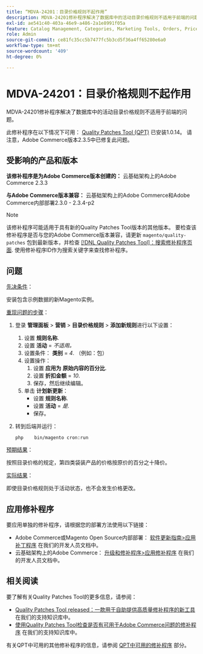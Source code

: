 ```yaml
---
title: “MDVA-24201：目录价格规则不起作用”
description: MDVA-24201修补程序解决了数据库中的活动目录价格规则不适用于前端的问题。
exl-id: ae541c40-403a-46e9-a486-2a1e8991f05a
feature: Catalog Management, Categories, Marketing Tools, Orders, Price Rules
role: Admin
source-git-commit: ce81fc35cc5b7477fc5b3cd5f36a4ff65280e6a0
workflow-type: tm+mt
source-wordcount: '409'
ht-degree: 0%

---
```


# MDVA-24201：目录价格规则不起作用

MDVA-24201修补程序解决了数据库中的活动目录价格规则不适用于前端的问题。

此修补程序在以下情况下可用： [Quality Patches Tool (QPT)](https://devdocs.magento.com/guides/v2.4/comp-mgr/patching.html#mqp) 已安装1.0.14。 请注意，Adobe Commerce版本2.3.5中已修复此问题。

## 受影响的产品和版本

**该修补程序是为Adobe Commerce版本创建的：** 云基础架构上的Adobe Commerce 2.3.3

**与Adobe Commerce版本兼容：** 云基础架构上的Adobe Commerce和Adobe Commerce内部部署2.3.0 - 2.3.4-p2

>[!NOTE]
>
>该修补程序可能适用于具有新的Quality Patches Tool版本的其他版本。 要检查该修补程序是否与您的Adobe Commerce版本兼容，请更新 `magento/quality-patches` 包到最新版本，并检查 [[!DNL Quality Patches Tool]：搜索修补程序页面](https://devdocs.magento.com/quality-patches/tool.html#patch-grid). 使用修补程序ID作为搜索关键字来查找修补程序。

## 问题

<u>先决条件</u>：

安装包含示例数据的新Magento实例。

<u>重现问题的步骤</u>：

1. 登录 **管理面板** > **营销** > **目录价格规则** > **添加新规则**&#x200B;进行以下设置：
   1. 设置 **规则名称**.
   1. 设置 **活动** = *不适用。*
   1. 设置条件： **类别** = *4*. （例如：包）
   1. 设置操作：
      1. 设置 **应用为**   **原始内容的百分比**.
      1. 设置 **折扣金额** = *10*.
      1. 保存，然后继续编辑。
   1. 单击 **计划新更新**：
      * 设置 **规则名称**.
      * 设置 **活动** = *是*.
      * 保存。
1. 转到后端并运行：

   `php    bin/magento cron:run`

<u>预期结果</u>：

按照目录价格的规定，第四类袋装产品的价格按原价的百分之十降价。

<u>实际结果</u>：

即使目录价格规则处于活动状态，也不会发生价格更改。

## 应用修补程序

要应用单独的修补程序，请根据您的部署方法使用以下链接：

* Adobe Commerce或Magento Open Source内部部署： [软件更新指南>应用补丁程序](https://devdocs.magento.com/guides/v2.4/comp-mgr/patching/mqp.html) 在我们的开发人员文档中。
* 云基础架构上的Adobe Commerce： [升级和修补程序>应用修补程序](https://devdocs.magento.com/cloud/project/project-patch.html) 在我们的开发人员文档中。

## 相关阅读

要了解有关Quality Patches Tool的更多信息，请参阅：

* [Quality Patches Tool released：一款用于自助提供高质量修补程序的新工具](/help/announcements/adobe-commerce-announcements/magento-quality-patches-released-new-tool-to-self-serve-quality-patches.md) 在我们的支持知识库中。
* [使用Quality Patches Tool检查是否有可用于Adobe Commerce问题的修补程序](/help/support-tools/patches-available-in-qpt-tool/check-patch-for-magento-issue-with-magento-quality-patches.md) 在我们的支持知识库中。

有关QPT中可用的其他修补程序的信息，请参阅 [QPT中可用的修补程序](https://support.magento.com/hc/en-us/sections/360010506631-Patches-available-in-MQP-tool-) 部分。
